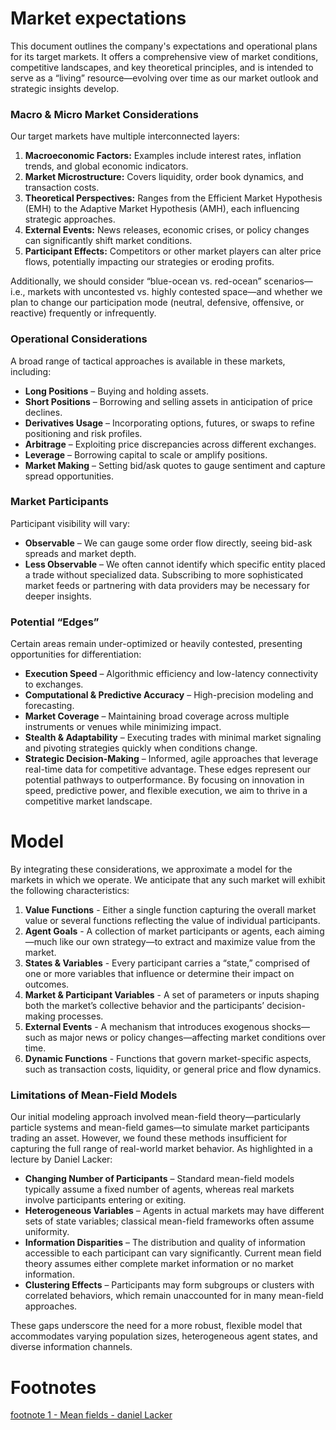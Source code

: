 # Market expectations
This document outlines the company's expectations and operational plans for its target markets. It offers a comprehensive view of market conditions, competitive landscapes, and key theoretical principles, and is intended to serve as a “living” resource—evolving over time as our market outlook and strategic insights develop.

### Macro & Micro Market Considerations
Our target markets have multiple interconnected layers:
1. **Macroeconomic Factors:** Examples include interest rates, inflation trends, and global economic indicators.
2. **Market Microstructure:** Covers liquidity, order book dynamics, and transaction costs.
3. **Theoretical Perspectives:** Ranges from the Efficient Market Hypothesis (EMH) to the Adaptive Market Hypothesis (AMH), each influencing strategic approaches.
4. **External Events:** News releases, economic crises, or policy changes can significantly shift market conditions.
5. **Participant Effects:** Competitors or other market players can alter price flows, potentially impacting our strategies or eroding profits.

Additionally, we should consider “blue-ocean vs. red-ocean” scenarios—i.e., markets with uncontested vs. highly contested space—and whether we plan to change our participation mode (neutral, defensive, offensive, or reactive) frequently or infrequently.

### Operational Considerations
A broad range of tactical approaches is available in these markets, including:
- **Long Positions** – Buying and holding assets.
- **Short Positions** – Borrowing and selling assets in anticipation of price declines.
- **Derivatives Usage** – Incorporating options, futures, or swaps to refine positioning and risk profiles.
- **Arbitrage** – Exploiting price discrepancies across different exchanges.
- **Leverage** – Borrowing capital to scale or amplify positions.
- **Market Making** – Setting bid/ask quotes to gauge sentiment and capture spread opportunities.

### Market Participants
Participant visibility will vary:
- **Observable** – We can gauge some order flow directly, seeing bid-ask spreads and market depth.
- **Less Observable** – We often cannot identify which specific entity placed a trade without specialized data. Subscribing to more sophisticated market feeds or partnering with data providers may be necessary for deeper insights.

### Potential “Edges”
Certain areas remain under-optimized or heavily contested, presenting opportunities for differentiation:
- **Execution Speed** – Algorithmic efficiency and low-latency connectivity to exchanges.
- **Computational & Predictive Accuracy** – High-precision modeling and forecasting.
- **Market Coverage** – Maintaining broad coverage across multiple instruments or venues while minimizing impact.
- **Stealth & Adaptability** – Executing trades with minimal market signaling and pivoting strategies quickly when conditions change.
- **Strategic Decision-Making** – Informed, agile approaches that leverage real-time data for competitive advantage.
These edges represent our potential pathways to outperformance. By focusing on innovation in speed, predictive power, and flexible execution, we aim to thrive in a competitive market landscape.

# Model
By integrating these considerations, we approximate a model for the markets in which we operate. We anticipate that any such market will exhibit the following characteristics:

1. **Value Functions** - Either a single function capturing the overall market value or several functions reflecting the value of individual participants.
2. **Agent Goals** - A collection of market participants or agents, each aiming—much like our own strategy—to extract and maximize value from the market.
3. **States & Variables** - Every participant carries a “state,” comprised of one or more variables that influence or determine their impact on outcomes.
4. **Market & Participant Variables** - A set of parameters or inputs shaping both the market’s collective behavior and the participants’ decision-making processes.
5. **External Events** - A mechanism that introduces exogenous shocks—such as major news or policy changes—affecting market conditions over time.
6. **Dynamic Functions** - Functions that govern market-specific aspects, such as transaction costs, liquidity, or general price and flow dynamics.

### Limitations of Mean-Field Models
Our initial modeling approach involved mean-field theory—particularly particle systems and mean-field games—to simulate market participants trading an asset. However, we found these methods insufficient for capturing the full range of real-world market behavior. As highlighted in a lecture by Daniel Lacker:

- **Changing Number of Participants** – Standard mean-field models typically assume a fixed number of agents, whereas real markets involve participants entering or exiting.
- **Heterogeneous Variables** – Agents in actual markets may have different sets of state variables; classical mean-field frameworks often assume uniformity.
- **Information Disparities** – The distribution and quality of information accessible to each participant can vary significantly. Current mean field theory assumes either complete market information or no market information.
- **Clustering Effects** – Participants may form subgroups or clusters with correlated behaviors, which remain unaccounted for in many mean-field approaches.

These gaps underscore the need for a more robust, flexible model that accommodates varying population sizes, heterogeneous agent states, and diverse information channels.


# Footnotes
[footnote 1 - Mean fields - daniel Lacker]()

